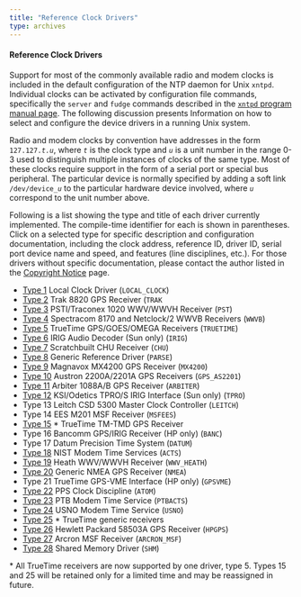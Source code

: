 ```yaml
---
title: "Reference Clock Drivers"
type: archives
---
```


#### Reference Clock Drivers

Support for most of the commonly available radio and modem clocks is included in the default configuration of the NTP daemon for Unix <code>xntpd</code>. Individual clocks can be activated by configuration file commands, specifically the <code>server</code> and <code>fudge</code> commands described in the [<code>xntpd</code> program manual page](/archives/3-5.93e/xntpd). The following discussion presents Information on how to select and configure the device drivers in a running Unix system.

Radio and modem clocks by convention have addresses in the form <code>127.127._t.u_</code>, where <code>_t_</code> is the clock type and <code>_u_</code> is a unit number in the range 0-3 used to distinguish multiple instances of clocks of the same type. Most of these clocks require support in the form of a serial port or special bus peripheral. The particular device is normally specified by adding a soft link <code>/dev/device\__u_</code> to the particular hardware device involved, where <code>_u_</code> correspond to the unit number above.

Following is a list showing the type and title of each driver currently implemented. The compile-time identifier for each is shown in parentheses. Click on a selected type for specific description and configuration documentation, including the clock address, reference ID, driver ID, serial port device name and speed, and features (line disciplines, etc.). For those drivers without specific documentation, please contact the author listed in the [Copyright Notice](/archives/3-5.93e/copyright) page.

*   [Type 1](/archives/3-5.93e/driver1) Local Clock Driver (<code>LOCAL_CLOCK</code>)
*   [Type 2](/archives/drivers/driver2) Trak 8820 GPS Receiver (<code>TRAK</code>
*   [Type 3](/archives/drivers/driver3) PSTI/Traconex 1020 WWV/WWVH Receiver (<code>PST</code>)
*   [Type 4](/archives/3-5.93e/driver4) Spectracom 8170 and Netclock/2 WWVB Receivers (<code>WWVB</code>)
*   [Type 5](/archives/3-5.93e/driver5) TrueTime GPS/GOES/OMEGA Receivers (<code>TRUETIME</code>)
*   [Type 6](/archives/3-5.93e/driver6) IRIG Audio Decoder (Sun only) (<code>IRIG</code>)
*   [Type 7](/archives/3-5.93e/driver7) Scratchbuilt CHU Receiver (<code>CHU</code>)
*   [Type 8](/archives/3-5.93e/driver8) Generic Reference Driver (<code>PARSE</code>)
*   [Type 9](/archives/3-5.93e/driver9) Magnavox MX4200 GPS Receiver (<code>MX4200</code>)
*   [Type 10](/archives/3-5.93e/driver10) Austron 2200A/2201A GPS Receivers (<code>GPS_AS2201</code>)
*   [Type 11](/archives/3-5.93e/driver11) Arbiter 1088A/B GPS Receiver (<code>ARBITER</code>)
*   [Type 12](/archives/3-5.93e/driver12) KSI/Odetics TPRO/S IRIG Interface (Sun only) (<code>TPRO</code>)
*   Type 13 Leitch CSD 5300 Master Clock Controller (<code>LEITCH</code>)
*   Type 14 EES M201 MSF Receiver (<code>MSFEES</code>)
*   [Type 15](/archives/3-5.93e/driver5) * TrueTime TM-TMD GPS Receiver
*   Type 16 Bancomm GPS/IRIG Receiver (HP only) (<code>BANC</code>)
*   Type 17 Datum Precision Time System (<code>DATUM</code>)
*   [Type 18](/archives/3-5.93e/driver18) NIST Modem Time Services (<code>ACTS</code>)
*   [Type 19](/archives/3-5.93e/driver19) Heath WWV/WWVH Receiver (<code>WWV_HEATH</code>)
*   [Type 20](/archives/3-5.93e/driver20) Generic NMEA GPS Receiver (<code>NMEA</code>)
*   Type 21 TrueTime GPS-VME Interface (HP only) (<code>GPSVME</code>)
*   [Type 22](/archives/3-5.93e/driver22) PPS Clock Discipline (<code>ATOM</code>)
*   [Type 23](/archives/3-5.93e/driver23) PTB Modem Time Service (<code>PTBACTS</code>) 
*   [Type 24](/archives/3-5.93e/driver24) USNO Modem Time Service (<code>USNO</code>)
*   [Type 25](/archives/3-5.93e/driver5) * TrueTime generic receivers
*   [Type 26](/archives/3-5.93e/driver26) Hewlett Packard 58503A GPS Receiver (<code>HPGPS</code>)
*   [Type 27](/archives/3-5.93e/driver27) Arcron MSF Receiver (<code>ARCRON_MSF</code>)
*   [Type 28](/archives/3-5.93e/driver28) Shared Memory Driver (<code>SHM</code>)

\* All TrueTime receivers are now supported by one driver, type 5. Types 15 and 25 will be retained only for a limited time and may be reassigned in future.